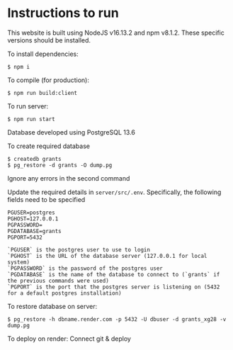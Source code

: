 # Instructions to run

This website is built using NodeJS v16.13.2 and npm v8.1.2. These specific versions should be installed.

To install dependencies:
```
$ npm i
```

To compile (for production):
```
$ npm run build:client
```

To run server:
```
$ npm run start
```

Database developed using PostgreSQL 13.6

To create required database
```
$ createdb grants
$ pg_restore -d grants -O dump.pg
```
Ignore any errors in the second command

Update the required details in `server/src/.env`. Specifically, the following fields need to be specified
```
PGUSER=postgres
PGHOST=127.0.0.1
PGPASSWORD=
PGDATABASE=grants
PGPORT=5432

`PGUSER` is the postgres user to use to login
`PGHOST` is the URL of the database server (127.0.0.1 for local system)
`PGPASSWORD` is the password of the postgres user
`PGDATABASE` is the name of the database to connect to (`grants` if the previous commands were used)
`PGPORT` is the port that the postgres server is listening on (5432 for a default postgres installation)
```

To restore database on server:
```
$ pg_restore -h dbname.render.com -p 5432 -U dbuser -d grants_xg28 -v dump.pg
```

To deploy on render: Connect git & deploy
